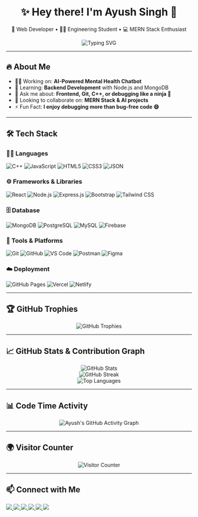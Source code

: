 <h1 align="center">✨ Hey there! I'm Ayush Singh 👋</h1>

<p align="center">
  🚀 Web Developer • 👨‍🎓 Engineering Student • 💻 MERN Stack Enthusiast  
</p>

<p align="center">
  <img src="https://readme-typing-svg.demolab.com?font=Fira+Code&weight=600&pause=1000&color=F76E11&center=true&width=435&lines=Building+cool+stuff+with+code...;Frontend+%7C+Backend+%7C+Fullstack;Learning+Something+New+Everyday" alt="Typing SVG" />
</p>

---

## 🔥 About Me

- 👨‍💻 Working on: **AI-Powered Mental Health Chatbot**
- 🌱 Learning: **Backend Development** with Node.js and MongoDB
- 💬 Ask me about: **Frontend, Git, C++, or debugging like a ninja 🥷**
- 🤝 Looking to collaborate on: **MERN Stack & AI projects**
- ⚡ Fun Fact: **I enjoy debugging more than bug-free code 😄**

---

## 🛠️ Tech Stack

### 👨‍💻 Languages  
![C++](https://img.shields.io/badge/-C++-00599C?logo=cplusplus&logoColor=white&logoWidth=22)
![JavaScript](https://img.shields.io/badge/-JavaScript-F7DF1E?logo=javascript&logoColor=black&logoWidth=22)
![HTML5](https://img.shields.io/badge/-HTML5-E34F26?logo=html5&logoColor=white&logoWidth=22)
![CSS3](https://img.shields.io/badge/-CSS3-1572B6?logo=css3&logoColor=white&logoWidth=22)
![JSON](https://img.shields.io/badge/-JSON-292929?logo=json&logoColor=white&logoWidth=22)

### ⚙️ Frameworks & Libraries  
![React](https://img.shields.io/badge/-React-61DAFB?logo=react&logoColor=black&logoWidth=22)
![Node.js](https://img.shields.io/badge/-Node.js-339933?logo=node.js&logoColor=white&logoWidth=22)
![Express.js](https://img.shields.io/badge/-Express.js-000000?logo=express&logoColor=white&logoWidth=22)
![Bootstrap](https://img.shields.io/badge/-Bootstrap-7952B3?logo=bootstrap&logoColor=white&logoWidth=22)
![Tailwind CSS](https://img.shields.io/badge/-TailwindCSS-06B6D4?logo=tailwindcss&logoColor=white&logoWidth=22)

### 🗄️ Database  
![MongoDB](https://img.shields.io/badge/-MongoDB-47A248?logo=mongodb&logoColor=white&logoWidth=22)
![PostgreSQL](https://img.shields.io/badge/-PostgreSQL-336791?style=for-the-badge&logo=postgresql&logoColor=white&logoWidth=22)
![MySQL](https://img.shields.io/badge/-MySQL-005C84?style=for-the-badge&logo=mysql&logoColor=white&logoWidth=22)
![Firebase](https://img.shields.io/badge/-Firebase-FFCA28?style=for-the-badge&logo=firebase&logoColor=black&logoWidth=22)

### 🧰 Tools & Platforms  
![Git](https://img.shields.io/badge/-Git-F05032?logo=git&logoColor=white&logoWidth=22)
![GitHub](https://img.shields.io/badge/-GitHub-181717?logo=github&logoColor=white&logoWidth=22)
![VS Code](https://img.shields.io/badge/-VS%20Code-007ACC?logo=visual-studio-code&logoColor=white&logoWidth=22)
![Postman](https://img.shields.io/badge/-Postman-FF6C37?logo=postman&logoColor=white&logoWidth=22)
![Figma](https://img.shields.io/badge/-Figma-F24E1E?logo=figma&logoColor=white&logoWidth=22)

### ☁️ Deployment  
![GitHub Pages](https://img.shields.io/badge/-GitHub%20Pages-121013?logo=github&logoColor=white&logoWidth=22)
![Vercel](https://img.shields.io/badge/-Vercel-000000?logo=vercel&logoColor=white&logoWidth=22)
![Netlify](https://img.shields.io/badge/-Netlify-00C7B7?logo=netlify&logoColor=white&logoWidth=22)

---

## 🏆 GitHub Trophies

<p align="center">
  <img src="https://github-profile-trophy.vercel.app/?username=ayushsingh7982&theme=radical&row=2&column=3" alt="GitHub Trophies" />
</p>

---

## 📈 GitHub Stats & Contribution Graph

<p align="center">
  <img src="https://github-readme-stats.vercel.app/api?username=ayushsingh7982&show_icons=true&theme=radical" alt="GitHub Stats" />
  <br />
  <img src="https://github-readme-streak-stats.herokuapp.com?user=ayushsingh7982&theme=radical" alt="GitHub Streak" />
  <br />
  <img src="https://github-readme-stats.vercel.app/api/top-langs/?username=ayushsingh7982&layout=compact&theme=radical" alt="Top Languages" />
</p>

---

## 📊 Code Time Activity

<p align="center">
  <img src="https://github-readme-activity-graph.vercel.app/graph?username=ayushsingh7982&theme=vue&area=true&hide_border=true" alt="Ayush's GitHub Activity Graph" />
</p>

---

## 🌍 Visitor Counter

<p align="center">
  <img src="https://komarev.com/ghpvc/?username=ayushsingh7982&label=Profile%20Views&color=0e75b6&style=flat" alt="Visitor Counter" />
</p>

---

## 📫 Connect with Me

<p align="left">
  <!-- Portfolio -->
  <a href="https://ayushsingh7982.github.io/Portfolio_New/" target="_blank">
    <img src="https://img.shields.io/badge/Portfolio-%23000000.svg?style=for-the-badge&logo=firefox&logoColor=white&logoWidth=22" />
  </a>

  <!-- LinkedIn -->
  <a href="https://www.linkedin.com/in/ayushsingh7982/" target="_blank">
    <img src="https://img.shields.io/badge/LinkedIn-%230077B5.svg?style=for-the-badge&logo=linkedin&logoColor=white&logoWidth=22" />
  </a>

  <!-- Email -->
  <a href="mailto:singhayush8376@gmail.com" target="_blank">
    <img src="https://img.shields.io/badge/Email-D14836?style=for-the-badge&logo=gmail&logoColor=white&logoWidth=22" />
  </a>

  <!-- Resume -->
  <a href="https://drive.google.com/file/d/1kBffWjGogN7siO8v5qjrPa3xGiw-TqP_/view?usp=sharing" target="_blank">
    <img src="https://img.shields.io/badge/Resume-%2300C851.svg?style=for-the-badge&logo=googledrive&logoColor=white&logoWidth=22" />
  </a>

  <!-- Twitter -->
  <a href="https://twitter.com/ayush8285" target="_blank">
    <img src="https://img.shields.io/badge/Twitter-%231DA1F2.svg?style=for-the-badge&logo=twitter&logoColor=white&logoWidth=22" />
  </a>

  <!-- Instagram -->
  <a href="https://instagram.com/ayyushssingh" target="_blank">
    <img src="https://img.shields.io/badge/Instagram-%23E4405F.svg?style=for-the-badge&logo=instagram&logoColor=white&logoWidth=22" />
  </a>
</p>



<!---
ayushsingh7982/ayushsingh7982 is a ✨ special ✨ repository because its `README.md` (this file) appears on your GitHub profile.
--->

